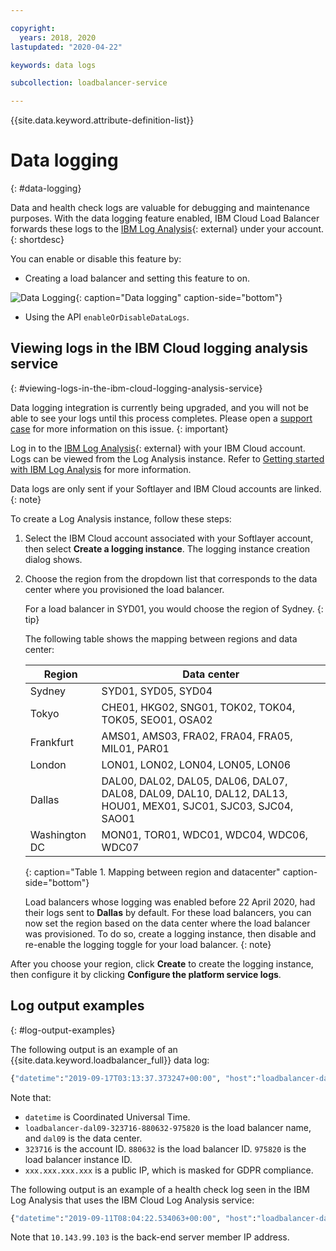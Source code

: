 ```yaml
---

copyright:
  years: 2018, 2020
lastupdated: "2020-04-22"

keywords: data logs

subcollection: loadbalancer-service

---
```


{{site.data.keyword.attribute-definition-list}}

# Data logging
{: #data-logging}

Data and health check logs are valuable for debugging and maintenance purposes. With the data logging feature enabled, IBM Cloud Load Balancer forwards these logs to the [IBM Log Analysis](https://cloud.ibm.com/observe/logging){: external} under your account.
{: shortdesc}

You can enable or disable this feature by:

* Creating a load balancer and setting this feature to on.

![Data Logging](images/DataLogging.png "Data Logging"){: caption="Data logging" caption-side="bottom"}

* Using the API `enableOrDisableDataLogs`.

## Viewing logs in the IBM Cloud logging analysis service
{: #viewing-logs-in-the-ibm-cloud-logging-analysis-service}

Data logging integration is currently being upgraded, and you will not be able to see your logs until this process completes. Please open a [support case](/docs/loadbalancer-service?topic=loadbalancer-service-getting-help-and-support-for-ibm-cloud-load-balancer) for more information on this issue.
{: important}

Log in to the [IBM Log Analysis](https://cloud.ibm.com/observe/logging){: external} with your IBM Cloud account. Logs can be viewed from the Log Analysis instance. Refer to [Getting started with IBM Log Analysis](/docs/Log-Analysis-with-LogDNA?topic=Log-Analysis-with-LogDNA-getting-started#getting-started) for more information.

Data logs are only sent if your Softlayer and IBM Cloud accounts are linked.
{: note}

To create a Log Analysis instance, follow these steps:

1. Select the IBM Cloud account associated with your Softlayer account, then select **Create a logging instance**. The logging instance creation dialog shows.

2. Choose the region from the dropdown list that corresponds to the data center where you provisioned the load balancer.

   For a load balancer in SYD01, you would choose the region of Sydney.
   {: tip}

   The following table shows the mapping between regions and data center:

   | Region | Data center |
   | ------ | ----------- |
   | Sydney | SYD01, SYD05, SYD04 |
   | Tokyo | CHE01, HKG02, SNG01, TOK02, TOK04, TOK05, SEO01, OSA02 |
   | Frankfurt | AMS01, AMS03, FRA02, FRA04, FRA05, MIL01, PAR01 |
   | London | LON01, LON02, LON04, LON05, LON06 |
   | Dallas | DAL00, DAL02, DAL05, DAL06, DAL07, DAL08, DAL09, DAL10, DAL12, DAL13, HOU01, MEX01, SJC01, SJC03, SJC04, SAO01 |
   | Washington DC | MON01, TOR01, WDC01, WDC04, WDC06, WDC07 |
   {: caption="Table 1. Mapping between region and datacenter" caption-side="bottom"}

   Load balancers whose logging was enabled before 22 April 2020, had their logs sent to **Dallas** by default. For these load balancers, you can now set the region based on the data center where the load balancer was provisioned. To do so, create a logging instance, then disable and re-enable the logging toggle for your load balancer.
   {: note}

After you choose your region, click **Create** to create the logging instance, then configure it by clicking **Configure the platform service logs**.

## Log output examples
{: #log-output-examples}

The following output is an example of an {{site.data.keyword.loadbalancer_full}} data log:

```sh
{"datetime":"2019-09-17T03:13:37.373247+00:00", "host":"loadbalancer-dal09-323716-880632-975820", "process":"Cloud Load Balancer", "message":" Connect from xxx.xxx.xxx.xxx:56771 to 169.55.233.136:80 (a9887082-02ff-440c-8e9e-f9026bdc209a\/HTTP)","logSourceCRN":"crn:v1:bluemix:public:logdna:us-south:a/5c59f412bc914beb390b080e07e5e6a2:ffff0000-ffff-0000-ffff-ffff0000ffff::"}
```

Note that:
* `datetime` is Coordinated Universal Time.
* `loadbalancer-dal09-323716-880632-975820` is the load balancer name, and `dal09` is the data center.
* `323716` is the account ID. `880632` is the load balancer ID. `975820` is the load balancer instance ID.
* `xxx.xxx.xxx.xxx` is a public IP, which is masked for GDPR compliance.

The following output is an example of a health check log seen in the IBM Log Analysis that uses the IBM Cloud Log Analysis service:

```sh
{"datetime":"2019-09-11T08:04:22.534063+00:00", "host":"loadbalancer-dal09-323716-879158-975712", "process":"Cloud Load Balancer", "message":" Health check for server 9a226696-64b7-4f42-a587-74addd178f0e\/81035d8f-5e50-4743-ab04-20987c4c51be-10.143.99.103 succeeded, reason: Layer7 check passed, code: 200, info: \"HTTP status check returned code <3C>200<3E>\", check duration: 2ms, status: 4\/4 UP.","logSourceCRN":"crn:v1:bluemix:public:logdna:us-south:a/5c59f412bc914beb390b080e07e5e6a2:ffff0000-ffff-0000-ffff-ffff0000ffff::"}
```

Note that `10.143.99.103` is the back-end server member IP address.
